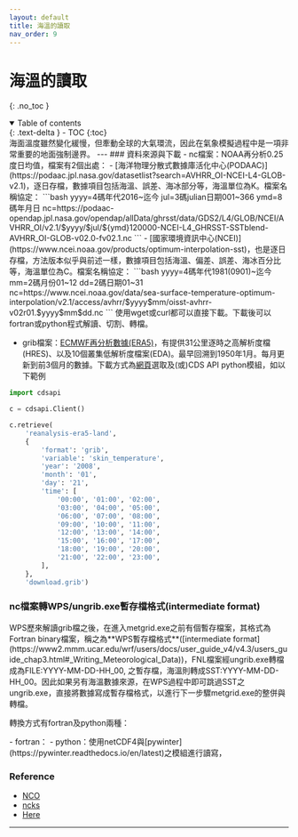 ```yaml
---
layout: default
title: 海溫的讀取
nav_order: 9
---
```

# 海溫的讀取
{: .no_toc }

<details open markdown="block">
  <summary>
    Table of contents
  </summary>
  {: .text-delta }
- TOC
{:toc}
</details>
海面溫度雖然變化緩慢，但牽動全球的大氣環流，因此在氣象模擬過程中是一項非常重要的地面強制邊界。
---
### 資料來源與下載
- nc檔案：NOAA再分析0.25度日均值，檔案有2個出處：
    - [海洋物理分散式數據庫活化中心(PODAAC)](https://podaac.jpl.nasa.gov/datasetlist?search=AVHRR_OI-NCEI-L4-GLOB-v2.1)，逐日存檔，數據項目包括海溫、誤差、海冰部分等，海溫單位為K。檔案名稱協定：
    ```bash
    yyyy=4碼年代2016~迄今
    jul=3碼julian日期001~366
    ymd=8碼年月日
    nc=https://podaac-opendap.jpl.nasa.gov/opendap/allData/ghrsst/data/GDS2/L4/GLOB/NCEI/AVHRR_OI/v2.1/$yyyy/$jul/${ymd}120000-NCEI-L4_GHRSST-SSTblend-AVHRR_OI-GLOB-v02.0-fv02.1.nc
    ```
    - [國家環境資訊中心(NCEI)](https://www.ncei.noaa.gov/products/optimum-interpolation-sst)，也是逐日存檔，方法版本似乎與前述一樣，數據項目包括海溫、偏差、誤差、海冰百分比等，海溫單位為C。檔案名稱協定：
    ```bash
    yyyy=4碼年代1981(0901)~迄今
    mm=2碼月份01~12
    dd=2碼日期01~31
    nc=https://www.ncei.noaa.gov/data/sea-surface-temperature-optimum-interpolation/v2.1/access/avhrr/$yyyy$mm/oisst-avhrr-v02r01.$yyyy$mm$dd.nc
    ```
    使用wget或curl都可以直接下載。下載後可以fortran或python程式解讀、切割、轉檔。

- grib檔案：[ECMWF再分析數據(ERA5)](https://confluence.ecmwf.int/display/CKB/ERA5%3A+data+documentation)，有提供31公里逐時之高解析度檔(HRES)、以及10個叢集低解析度檔案(EDA)。最早回溯到1950年1月。每月更新到前3個月的數據。下載方式為[網頁](https://cds.climate.copernicus.eu/cdsapp#!/dataset/reanalysis-era5-land?tab=form)選取及(或)CDS API python模組，如以下範例

```python
import cdsapi

c = cdsapi.Client()

c.retrieve(
    'reanalysis-era5-land',
    {
        'format': 'grib',
        'variable': 'skin_temperature',
        'year': '2008',
        'month': '01',
        'day': '21',
        'time': [
            '00:00', '01:00', '02:00',
            '03:00', '04:00', '05:00',
            '06:00', '07:00', '08:00',
            '09:00', '10:00', '11:00',
            '12:00', '13:00', '14:00',
            '15:00', '16:00', '17:00',
            '18:00', '19:00', '20:00',
            '21:00', '22:00', '23:00',
        ],
    },
    'download.grib')
```

### nc檔案轉WPS/ungrib.exe暫存檔格式(intermediate format)
<p>WPS歷來解讀grib檔之後，在進入metgrid.exe之前有個暫存檔案，其格式為Fortran binary檔案，稱之為**WPS暫存檔格式**([intermediate format](https://www2.mmm.ucar.edu/wrf/users/docs/user_guide_v4/v4.3/users_guide_chap3.html#_Writing_Meteorological_Data))，FNL檔案經ungrib.exe轉檔成為FILE:YYYY-MM-DD-HH_00, 之暫存檔，海溫則轉成SST:YYYY-MM-DD-HH_00。因此如果另有海溫數據來源，在WPS過程中即可跳過SST之ungrib.exe，直接將數據寫成暫存檔格式，以進行下一步驟metgrid.exe的整併與轉檔。</p>
<p>轉換方式有fortran及python兩種：</p>
- fortran：
- python：使用netCDF4與[pywinter](https://pywinter.readthedocs.io/en/latest)之模組進行讀寫，

 


### Reference
- [NCO](https://github.com/nco/nco)
- [ncks](https://linux.die.net/man/1/ncks)
- [Here](https://sinotec2.github.io/jdt/doc/SST.md)
---
